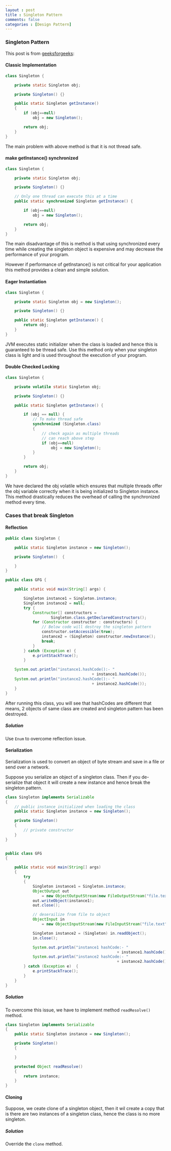 ```yaml
---
layout : post
title : Singleton Pattern
comments: false
categories : [Design Pattern]
---
```


### Singleton Pattern

This post is from [geeksforgeeks](https://www.geeksforgeeks.org/singleton-design-pattern/):

#### Classic Implementation

```java
class Singleton {

    private static Singleton obj;

    private Singleton() {}

    public static Singleton getInstance()
    {
        if (obj==null)
            obj = new Singleton();

        return obj;
    }
}
```

The main problem with above method is that it is not thread safe.

#### make getInstance() synchronized

```java
class Singleton {

    private static Singleton obj;

    private Singleton() {}

    // Only one thread can execute this at a time
    public static synchronized Singleton getInstance() {

        if (obj==null)
            obj = new Singleton();

        return obj;
    }
}
```

The main disadvantage of this is method is that using synchronized
every time while creating the singleton object is expensive and
may decrease the performance of your program.

However if performance of getInstance() is not critical for your application
this method provides a clean and simple solution.

#### Eager Instantiation

```java
class Singleton {

    private static Singleton obj = new Singleton();

    private Singleton() {}

    public static Singleton getInstance() {
        return obj;
    }
}
```

JVM executes static initializer when the class is loaded and
hence this is guaranteed to be thread safe.
Use this method only when your singleton class is light and
is used throughout the execution of your program.

#### Double Checked Locking

```java
class Singleton {

    private volatile static Singleton obj;

    private Singleton() {}

    public static Singleton getInstance() {

        if (obj == null) {
            // To make thread safe
            synchronized (Singleton.class)
            {
                // check again as multiple threads
                // can reach above step
                if (obj==null)
                    obj = new Singleton();
            }
        }

        return obj;
    }
}
```

We have declared the obj volatile which ensures that multiple threads
offer the obj variable correctly when it is being initialized to
Singleton instance. This method drastically reduces the overhead of
calling the synchronized method every time.

### Cases that break Singleton

#### Reflection

```java
public class Singleton {

    public static Singleton instance = new Singleton();

    private Singleton()  {

    }
}

public class GFG {

    public static void main(String[] args) {

        Singleton instance1 = Singleton.instance;
        Singleton instance2 = null;
        try {
            Constructor[] constructors =
                    Singleton.class.getDeclaredConstructors();
            for (Constructor constructor : constructors) {
                // Below code will destroy the singleton pattern
                constructor.setAccessible(true);
                instance2 = (Singleton) constructor.newInstance();
                break;
            }
        } catch (Exception e) {
            e.printStackTrace();
        }

    System.out.println("instance1.hashCode():- "
                                      + instance1.hashCode());
    System.out.println("instance2.hashCode():- "
                                      + instance2.hashCode());
    }
}
```

After running this class, you will see that hashCodes are different
that means, 2 objects of same class are created and singleton pattern
has been destroyed.

##### Solution

Use `Enum` to overcome reflection issue.

#### Serialization

Serialization is used to convert an object of byte stream and
save in a file or send over a network.

Suppose you serialize an object of a singleton class.
Then if you de-serialize that object it will create a new instance
and hence break the singleton pattern.

```java
class Singleton implements Serializable
{
    // public instance initialized when loading the class
    public static Singleton instance = new Singleton();

    private Singleton()
    {
        // private constructor
    }
}


public class GFG
{

    public static void main(String[] args)
    {
        try
        {
            Singleton instance1 = Singleton.instance;
            ObjectOutput out
                = new ObjectOutputStream(new FileOutputStream("file.text"));
            out.writeObject(instance1);
            out.close();

            // deserailize from file to object
            ObjectInput in
                = new ObjectInputStream(new FileInputStream("file.text"));

            Singleton instance2 = (Singleton) in.readObject();
            in.close();

            System.out.println("instance1 hashCode:- "
                                                 + instance1.hashCode());
            System.out.println("instance2 hashCode:- "
                                                 + instance2.hashCode());
        } catch (Exception e)  {
            e.printStackTrace();
        }
    }
}
```

##### Solution

To overcome this issue, we have to implement method `readResolve()` method.

```java
class Singleton implements Serializable
{
    public static Singleton instance = new Singleton();

    private Singleton()
    {

    }

    protected Object readResolve()
    {
        return instance;
    }
}
```

#### Cloning

Suppose, we ceate clone of a singleton object, then it wil create a copy
that is there are two instances of a singleton class,
hence the class is no more singleton.

##### Solution

Override the `clone` method.
